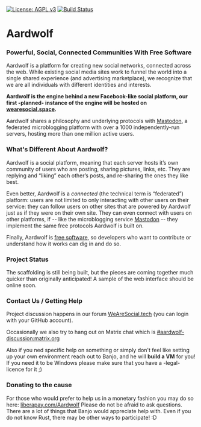 [![License: AGPL v3](https://img.shields.io/badge/License-AGPL%20v3-blue.svg)](http://www.gnu.org/licenses/agpl-3.0)
[![Build Status](https://travis-ci.org/BanjoFox/aardwolf.svg?branch=master)](https://travis-ci.org/BanjoFox/aardwolf)

# Aardwolf

### Powerful, Social, Connected Communities With Free Software

Aardwolf is a platform for creating new social networks, connected across the web. While existing social media sites work to funnel the world into a single shared experience (and advertising marketplace), we recognize that we are all individuals with different identities and interests.

**Aardwolf is the engine behind a new Facebook-like social platform, our first -planned- instance of the engine will be hosted on [wearesocial.space](http://wearesocial.space).**

Aardwolf shares a philosophy and underlying protocols with [Mastodon](http://joinmastodon.org), a federated microblogging platform with over a 1000 independently-run servers, hosting more than one million active users.


### What's Different About Aardwolf?

Aardwolf is a social platform, meaning that each server hosts it’s own community of users who are posting, sharing pictures, links, etc. They are replying and “liking” each other’s posts, and re-sharing the ones they like best.

Even better, Aardwolf is a *connected* (the technical term is “federated”) platform: users are not limited to only interacting with other users on their service: they can follow users on other sites that are powered by Aardwolf just as if they were on their own site. They can even connect with users on other platforms, if -- like the microblogging service [Mastodon](http://joinmastodon.org) -- they implement the same free protocols Aardwolf is built on.

Finally, Aardwolf is [free software](https://github.com/banjofox/aardwolf), so developers who want to contribute or understand how it works can dig in and do so.


### Project Status

The scaffolding is still being built, but the pieces are coming together much quicker than originally anticipated! A sample of the web interface should be online soon.


### Contact Us / Getting Help

Project discussion happens in our forum [WeAreSocial.tech](http://wearesocial.tech/) (you can login with your GitHub account). 

Occasionally we also try to hang out on Matrix chat which is [#aardwolf-discussion:matrix.org](https://riot.im/app/#/room/#aardwolf-discussion:matrix.org)

Also if you ned specific help on something or simply don't feel like setting up your own environment reach out to Banjo, and he will **build a VM** for you! If you need it to be Windows please make sure that you have a -legal- licence for it ;)

### Donating to the cause

For those who would prefer to help us in a monetary fashion you may do so here: [liberapay.com/Aardwolf](https://liberapay.com/Aardwolf)
Please do not be afraid to ask questions. There are a lot of things that Banjo would appreciate help with. Even if you do not know Rust, there may be other ways to participate! :D
